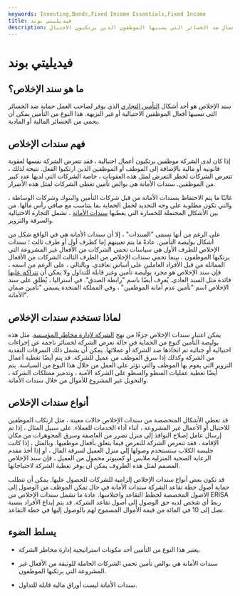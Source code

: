 ```yaml
---
keywords: Investing,Bonds,Fixed Income Essentials,Fixed Income
title: فيديليتي بوند
description: سند الأمانة هو نوع من التأمين يوفر حماية للأعمال ضد الخسائر التي يسببها الموظفون الذين يرتكبون الاحتيال.
---
```


# فيديليتي بوند
## ما هو سند الإخلاص؟

سند الإخلاص هو أحد أشكال [التأمين التجاري](/business-insurance) الذي يوفر لصاحب العمل حماية ضد الخسائر التي تسببها أفعال الموظفين الاحتيالية أو غير النزيهة. هذا النوع من التأمين يمكن أن يحمي من الخسائر المالية أو المادية.

## فهم سندات الإخلاص

إذا كان لدى الشركة موظفين يرتكبون أعمال احتيالية ، فقد تتعرض الشركة نفسها لعقوبة قانونية أو مالية بالإضافة إلى الموظف أو الموظفين الذين ارتكبوا الفعل. نتيجة لذلك ، تتعرض الشركات لخطر التعرض لمثل هذه العقوبات ، خاصة الشركات التي لديها عدد كبير من الموظفين. سندات الأمانة هي بوالص تأمين تغطي الشركات لمثل هذه الأضرار.

غالبًا ما يتم الاحتفاظ بسندات الأمانة من قبل شركات التأمين والبنوك وشركات الوساطة ، والتي تكون مطلوبة على وجه التحديد لحمل الحماية بما يتناسب مع صافي رأس مالها. من بين الأشكال المحتملة للخسارة التي يغطيها [سندات الأمانة](/bond) ، تشمل التجارة الاحتيالية والسرقة والتزوير.

على الرغم من أنها تسمى "السندات" ، إلا أن سندات الأمانة هي في الواقع شكل من أشكال بوليصة التأمين. عادةً ما يتم تعيينهم إما كطرف أول أو طرف ثالث ؛ سندات الإخلاص للطرف الأول هي سياسات تحمي الشركات من الأفعال غير المشروعة التي يرتكبها الموظفون ، بينما تحمي سندات الإخلاص من الطرف الثالث الشركات من الأفعال المماثلة من قبل الأفراد العاملين على أساس تعاقدي. وبالتالي ، على الرغم من اسمه ، فإن سند الإخلاص هو مجرد بوليصة تأمين وغير قابلة للتداول ولا يمكن أن [تتراكم عليها](/accrue) فائدة مثل السند العادي. يُعرف أيضًا باسم "رابطة الصدق". في أستراليا ، يُطلق على سند الإخلاص اسم "تأمين عدم أمانة الموظفين" ، وفي المملكة المتحدة يسمى "تأمين ضمان الأمانة".

## لماذا تستخدم سندات الإخلاص

يمكن اعتبار سندات الإخلاص جزءًا من نهج [الشركة لإدارة مخاطر المؤسسة](/enterprise-risk-management). مثل هذه بوليصة التأمين كنوع من الحماية في حالة تعرض الشركة لخسائر ناجمة عن إجراءات احتيالية أو جنائية تم اتخاذها ضد الشركة أو عملائها. يمكن أن يشمل ذلك السرقات النقدية من الشركة وكذلك إذا سرق الموظف من عميل للشركة. قد يتم أيضًا تغطية أعمال التزوير التي يقوم بها الموظف والتي تؤثر على العمل من خلال هذا النوع من السياسة. يتم أيضًا تغطية عمليات السطو والسطو على الشركة الآمنة ، وتدمير ممتلكات الشركة ، والتحويل غير المشروع للأموال من خلال سندات الأمانة.

## أنواع سندات الإخلاص

قد تغطي الأشكال المتخصصة من سندات الإخلاص حالات معينة ، مثل ارتكاب الموظفين للاحتيال أو الأعمال غير المشروعة ، أثناء أداء الخدمات للعملاء. على سبيل المثال ، إذا تم إرسال عامل إصلاح النوافذ إلى منزل تضرر من العاصفة وسرق المجوهرات من مكان الإقامة ، فقد تتعرض الشركة للتعرض فيما يتعلق بأفعال موظفيها. وبالمثل ، إذا كانت جليسة الكلاب ستستخدم وصولها إلى منزل العميل لسرقة المال ، أو إذا أخذ مقدم الرعاية الصحية المنزلية ملابس أو كمبيوتر محمول من العميل ، فإن سند الإخلاص المصمم لمثل هذه الظروف يمكن أن يوفر تغطية الشركة لاحتياجاتها.

قد تكون بعض أنواع سندات الإخلاص إلزامية للشركات للحصول عليها. يمكن أن تتطلب حماية أصول خطة تقاعد الشركة سندات الأمانة في حال تمكن الموظف من الوصول إلى الأصول المخصصة لخطط التقاعد واختلاسها. عادة ما تشمل سندات الإخلاص من ERISA ربط أي شخص لديه حق الوصول إلى أصول تقاعد الشركة. قد يتم إيداع الأفراد بنسبة تصل إلى 10 في المائة من قيمة الأموال المسموح لهم بالوصول إليها في خطة التقاعد.

## يسلط الضوء

- يعتبر هذا النوع من التأمين أحد مكونات استراتيجية إدارة مخاطر الشركة.

- سندات الأمانة هي بوالص تأمين تحمي الشركات الحاملة للوثيقة من الأفعال غير المشروعة التي يرتكبها الموظفون.

- سندات الأمانة ليست أوراق مالية قابلة للتداول.

